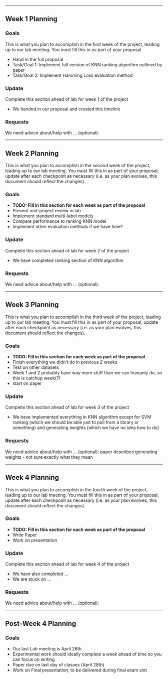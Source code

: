 -------
## Week 1 Planning

### Goals ###
This is what you plan to accomplish in the first week of the project, leading up
to our lab meeting.  You must fill this in as part of your proposal.
* Hand in the full proposal
* Task/Goal 1: Implement full version of KNN ranking algorithm outlined by paper
* Task/Goal 2: Implement Hamming Loss evaluation method

### Update ###

Complete this section ahead of lab for week 1 of the project
* We handed in our proposal and created this timeline


### Requests ###
We need advice about/help with ... (optional):

------
## Week 2 Planning

This is what you plan to accomplish in the second week of the project, leading up
to our lab meeting.  You must fill this in as part of your proposal; update after
each checkpoint as necessary (i.e. as your plan evolves, this document should
reflect the changes). 

### Goals ###

* **TODO:  Fill in this section for each week as part of the proposal**
* Present mid-project review in lab
* Implement standard multi-label models
* Compare performance to ranking KNN model
* Implement other evaluation methods if we have time? 

### Update ###

Complete this section ahead of lab for week 2 of the project
* We have completed ranking section of KNN algorithm

### Requests ###
We need advice about/help with ... (optional):

------
## Week 3 Planning

This is what you plan to accomplish in the third week of the project, leading up
to our lab meeting.  You must fill this in as part of your proposal; update after
each checkpoint as necessary (i.e. as your plan evolves, this document should
reflect the changes). 

### Goals ###

* **TODO:  Fill in this section for each week as part of the proposal**
* Finish everything we didn't do in previous 2 weeks
* Test on other datasets
* Week 1 and 2 probably have way more stuff than we can humanly do, so this is catchup week(?)
* start on paper

### Update ###

Complete this section ahead of lab for week 3 of the project

* We have implemented everything in KNN algorithm except for SVM ranking (which we should be able just to pull from a library or something) and generating weights (which we have no idea how to do)

### Requests ###
We need advice about/help with ... (optional):
paper describes generating weights - not sure exactly what they mean

------
## Week 4 Planning

This is what you plan to accomplish in the fourth week of the project, leading up
to our lab meeting.  You must fill this in as part of your proposal; update after
each checkpoint as necessary (i.e. as your plan evolves, this document should
reflect the changes). 

### Goals ###

* **TODO:  Fill in this section for each week as part of the proposal**
* Write Paper
* Work on presentation

### Update ###

Complete this section ahead of lab for week 4 of the project

* We have also completed ...
* We are stuck on ...

### Requests ###
We need advice about/help with ... (optional):

------

## Post-Week 4 Planning

### Goals ###

* Our last Lab meeting is April 26th
* Experimental work should ideally complete a week ahead of time so you can focus on writing
* Paper due on last day of classes (April 28th)
* Work on Final presentation, to be delivered during final exam slot
